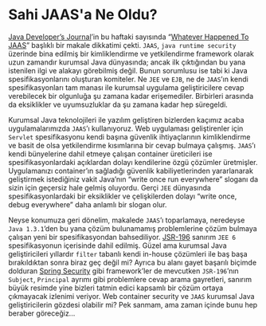 # Sahi JAAS'a Ne Oldu?
[Java Developer’s Journal](http://java.sys-con.com/)’in bu haftaki sayısında 
“[Whatever Happened To JAAS](http://java.sys-con.com/node/1002315)” başlıklı bir makale dikkatimi çekti. `JAAS`, 
`java runtime security` üzerinde bina edilmiş bir kimliklendirme ve yetkilendirme framework olarak uzun zamandır kurumsal 
Java dünyasında; ancak ilk çıktığından bu yana istenilen ilgi ve alakayı görebilmiş değil. Bunun sorumlusu ise tabi ki 
Java spesifikasyonlarını oluşturan komiteler. Ne `JEE` ve `EJB`, ne de `JAAS`’ın kendi spesifikasyonları tam manası ile 
kurumsal uygulama geliştiricilere cevap verebilecek bir olgunluğa şu zamana kadar erişemediler. Birbirleri arasında da 
eksiklikler ve uyumsuzluklar da şu zamana kadar hep süregeldi.

Kurumsal Java teknolojileri ile yazılım geliştiren bizlerden kaçımız acaba uygulamalarımızda `JAAS`’ı kullanıyoruz. Web 
uygulaması geliştirenler için `Servlet` spesifikasyonu kendi başına güvenlik ihtiyaçlarının kimliklendirme ve basit de 
olsa yetkilendirme kısımlarına bir cevap bulmaya çalışmış. `JAAS`’ı kendi bünyelerine dahil etmeye çalışan container 
üreticileri ise spesifikasyonlardaki açıklardan dolayı kendilerine özgü çözümler üretmişler. Uygulamanızı container’ın 
sağladığı güvenlik kabiliyetlerinden yararlanarak geliştirmek istediğiniz vakit Java’nın “write once run everywhere” 
sloganı da sizin için geçersiz hale gelmiş oluyordu. Gerçi `JEE` dünyasında spesifikasyonlardaki bir eksiklikler ve 
çelişkilerden dolayı “write once, debug everywhere” daha anlamlı bir slogan olur.

Neyse konumuza geri dönelim, makalede `JAAS`’ı toparlamaya, neredeyse `Java 1.3.1`’den bu yana çözüm bulunamamış 
problemlerine çözüm bulmaya çalışan yeni bir spesifikasyondan bahsediliyor. 
[JSR-196](http://jcp.org/aboutJava/communityprocess/edr/jsr196/index.html) sanırım `JEE 6` spesifikasyonun 
içerisinde dahil edilmiş. Güzel ama kurumsal Java geliştiricileri yıllardır `filter` tabanlı kendi in-house çözümleri ile 
baş başa bırakıldıktan sonra biraz geç değil mi? Ayrıca bu alanı gayet başarılı biçimde dolduran 
[Spring Security](http://static.springsource.org/spring-security/site/) gibi 
framework’ler de mevcutken `JSR-196`’nın `Subject`, `Principal` ayrımı gibi problemlere cevap arama gayretleri, sanırım 
büyük resimde yine bizleri tatmin edici kapsamlı bir çözüm ortaya çıkmayacak izlenimi veriyor. Web container security ve 
`JAAS` kurumsal Java geliştiricilerin gözdesi olabilir mi? Pek sanmam, ama zaman içinde bunu hep beraber göreceğiz...
